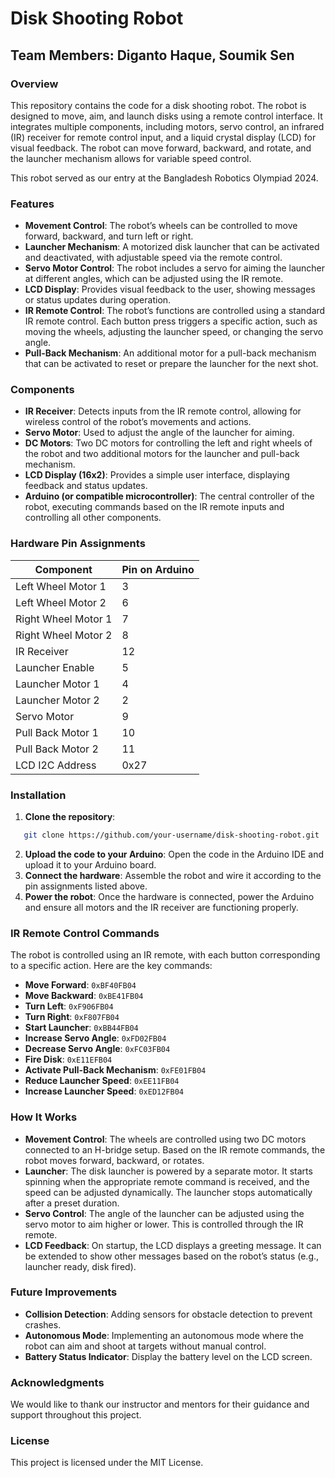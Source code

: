 # Disk Shooting Robot
## Team Members: Diganto Haque, Soumik Sen

### Overview
This repository contains the code for a disk shooting robot. The robot is designed to move, aim, and launch disks using a remote control interface. It integrates multiple components, including motors, servo control, an infrared (IR) receiver for remote control input, and a liquid crystal display (LCD) for visual feedback. The robot can move forward, backward, and rotate, and the launcher mechanism allows for variable speed control.

This robot served as our entry at the Bangladesh Robotics Olympiad 2024.

### Features
- **Movement Control**: The robot’s wheels can be controlled to move forward, backward, and turn left or right.
- **Launcher Mechanism**: A motorized disk launcher that can be activated and deactivated, with adjustable speed via the remote control.
- **Servo Motor Control**: The robot includes a servo for aiming the launcher at different angles, which can be adjusted using the IR remote.
- **LCD Display**: Provides visual feedback to the user, showing messages or status updates during operation.
- **IR Remote Control**: The robot’s functions are controlled using a standard IR remote control. Each button press triggers a specific action, such as moving the wheels, adjusting the launcher speed, or changing the servo angle.
- **Pull-Back Mechanism**: An additional motor for a pull-back mechanism that can be activated to reset or prepare the launcher for the next shot.

### Components
- **IR Receiver**: Detects inputs from the IR remote control, allowing for wireless control of the robot’s movements and actions.
- **Servo Motor**: Used to adjust the angle of the launcher for aiming.
- **DC Motors**: Two DC motors for controlling the left and right wheels of the robot and two additional motors for the launcher and pull-back mechanism.
- **LCD Display (16x2)**: Provides a simple user interface, displaying feedback and status updates.
- **Arduino (or compatible microcontroller)**: The central controller of the robot, executing commands based on the IR remote inputs and controlling all other components.

### Hardware Pin Assignments
| Component         | Pin on Arduino  |
|-------------------|-----------------|
| Left Wheel Motor 1 | 3               |
| Left Wheel Motor 2 | 6               |
| Right Wheel Motor 1| 7               |
| Right Wheel Motor 2| 8               |
| IR Receiver        | 12              |
| Launcher Enable    | 5               |
| Launcher Motor 1   | 4               |
| Launcher Motor 2   | 2               |
| Servo Motor        | 9               |
| Pull Back Motor 1  | 10              |
| Pull Back Motor 2  | 11              |
| LCD I2C Address    | 0x27            |


### Installation
1. **Clone the repository**:

```bash
   git clone https://github.com/your-username/disk-shooting-robot.git
```
   
2. **Upload the code to your Arduino**: Open the code in the Arduino IDE and upload it to your Arduino board.
3. **Connect the hardware**: Assemble the robot and wire it according to the pin assignments listed above.
4. **Power the robot**: Once the hardware is connected, power the Arduino and ensure all motors and the IR receiver are functioning properly.

### IR Remote Control Commands
The robot is controlled using an IR remote, with each button corresponding to a specific action. Here are the key commands:

- **Move Forward**: `0xBF40FB04`
- **Move Backward**: `0xBE41FB04`
- **Turn Left**: `0xF906FB04`
- **Turn Right**: `0xF807FB04`
- **Start Launcher**: `0xBB44FB04`
- **Increase Servo Angle**: `0xFD02FB04`
- **Decrease Servo Angle**: `0xFC03FB04`
- **Fire Disk**: `0xE11EFB04`
- **Activate Pull-Back Mechanism**: `0xFE01FB04`
- **Reduce Launcher Speed**: `0xEE11FB04`
- **Increase Launcher Speed**: `0xED12FB04`

### How It Works
- **Movement Control**: The wheels are controlled using two DC motors connected to an H-bridge setup. Based on the IR remote commands, the robot moves forward, backward, or rotates.
- **Launcher**: The disk launcher is powered by a separate motor. It starts spinning when the appropriate remote command is received, and the speed can be adjusted dynamically. The launcher stops automatically after a preset duration.
- **Servo Control**: The angle of the launcher can be adjusted using the servo motor to aim higher or lower. This is controlled through the IR remote.
- **LCD Feedback**: On startup, the LCD displays a greeting message. It can be extended to show other messages based on the robot’s status (e.g., launcher ready, disk fired).

### Future Improvements
- **Collision Detection**: Adding sensors for obstacle detection to prevent crashes.
- **Autonomous Mode**: Implementing an autonomous mode where the robot can aim and shoot at targets without manual control.
- **Battery Status Indicator**: Display the battery level on the LCD screen.
  
### Acknowledgments
We would like to thank our instructor and mentors for their guidance and support throughout this project.

### License
This project is licensed under the MIT License.

